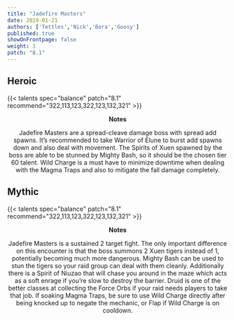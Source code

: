 ```yaml
---
title: "Jadefire Masters"
date: 2019-01-21
authors: ['Tettles','Nick','Bora','Goosy']
published: true
showOnFrontpage: false
weight: 3
patch: "8.1"
---
```


## Heroic
{{< talents spec="balance" patch="8.1" recommend="322,113,123,322,123,132,321" >}}
<center>
<b>Notes</b>

Jadefire Masters are a spread-cleave damage boss with spread add spawns. It’s recommended to take Warrior of Elune to burst add spawns down and also deal with movement. The Spirits of Xuen spawned by the boss are able to be stunned by Mighty Bash, so it should be the chosen tier 60 talent. Wild Charge is a must have to minimize downtime when dealing with the Magma Traps and also to mitigate the fall damage completely.

</center>


## Mythic
{{< talents spec="balance" patch="8.1" recommend="322,113,123,322,123,132,321" >}}
<center>
<b>Notes</b>

Jadefire Masters is a sustained 2 target fight. The only important difference on this encounter is that the boss summons 2 Xuen tigers instead of 1, potentially becoming much more dangerous. Mighty Bash can be used to stun the tigers so your raid group can deal with them cleanly. Additionally there is a Spirit of Niuzao that will chase you around in the maze which acts as a soft enrage if you’re slow to destroy the barrier. Druid is one of the better classes at collecting the Force Orbs if your raid needs players to take that job. If soaking Magma Traps, be sure to use Wild Charge directly after being  knocked up to negate the mechanic, or Flap if Wild Charge is on cooldown.

</center>
